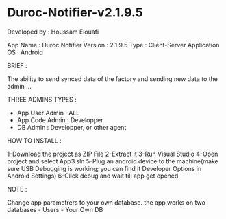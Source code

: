 # Duroc-Notifier-v2.1.9.5


Developed by :  Houssam Elouafi

App Name : Duroc Notifier
Version  : 2.1.9.5
Type     : Client-Server Application
OS       : Android

BRIEF :

The ability to send synced data of the factory and sending new data to the admin ...

THREE ADMINS TYPES :

- App User Admin : ALL
- App Code Admin : Developper
- DB Admin       : Developper, or other agent

HOW TO INSTALL :

1-Download the project as ZIP File
2-Extract it
3-Run Visual Studio
4-Open project and select App3.sln
5-Plug an android device to the machine(make sure USB Debugging is working; you can find it Developer Options in Android Settings)
6-Click debug and wait till app get opened

NOTE :

Change app parametrers to your own database.
the app works on two databases 
    - Users
    - Your Own DB



